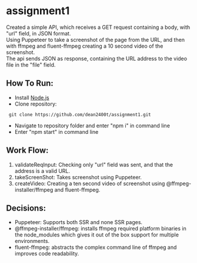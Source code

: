 # assignment1

Created a simple API, which receives a GET request containing a body, with "url" field, in JSON format.</br>
Using Puppeteer to take a screenshot of the page from the URL, and then with ffmpeg and fluent-ffmpeg creating a 10 second video of the screenshot.</br>
The api sends JSON as response, containing the URL address to the video file in the "file" field.</br>

 
 
## How To Run:
  * Install [Node.js](https://nodejs.org/)
  * Clone repository:
  ``` 
   git clone https://github.com/dean2400t/assignment1.git 
   ```
  * Navigate to repository folder and enter "npm i" in command line
  * Enter "npm start" in command line

## Work Flow:
  1. validateReqInput: Checking only "url" field was sent, and that the address is a valid URL.
  2. takeScreenShot: Takes screenshot using Puppeteer.
  3. createVideo: Creating a ten second video of screenshot using @ffmpeg-installer/ffmpeg and fluent-ffmpeg.
  
 ## Decisions:
  * Puppeteer: Supports both SSR and none SSR pages.
  * @ffmpeg-installer/ffmpeg: installs ffmpeg required platform binaries in the node_modules which gives it out of the box support for multiple environments.
  * fluent-ffmpeg: abstracts the complex command line of ffmpeg and improves code readability.
